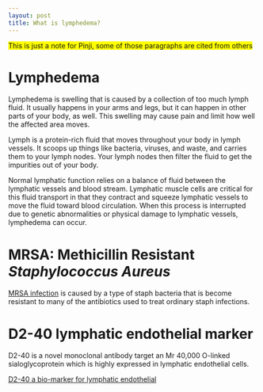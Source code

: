 ```yaml
---
layout: post
title: What is lymphedema?
---
```



<span style="background:yellow">This is just a note for Pinji, some of those paragraphs are cited from others</span>

# Lymphedema

Lymphedema is swelling that is caused by a collection of too much lymph fluid. It usually happens in your arms and legs, but it can happen in other parts of your body, as well. This swelling may cause pain and limit how well the affected area moves.

Lymph is a protein-rich fluid that moves throughout your body in lymph vessels. It scoops up things like bacteria, viruses, and waste, and carries them to your lymph nodes. Your lymph nodes then filter the fluid to get the impurities out of your body.

Normal lymphatic function relies on a balance of fluid between the lymphatic vessels and blood stream. Lymphatic muscle cells are critical for this fluid transport in that they contract and squeeze lymphatic vessels to move the fluid toward blood circulation. When this process is interrupted due to genetic abnormalities or physical damage to lymphatic vessels, lymphedema can occur.

# MRSA: Methicillin Resistant *Staphylococcus Aureus*


[MRSA infection](https://www.mayoclinic.org/diseases-conditions/mrsa/symptoms-causes/syc-20375336) is caused by a type of staph bacteria that is become resistant to many of the antibiotics used to treat ordinary staph infections.


# D2-40 lymphatic endothelial marker

D2-40 is a novel monoclonal antibody target an Mr 40,000 O-linked sialoglycoprotein which is highly expressed in lymphatic endothelial cells.

[D2-40 a bio-marker for lymphatic endothelial](https://www.ncbi.nlm.nih.gov/pubmed/11950918)
 
